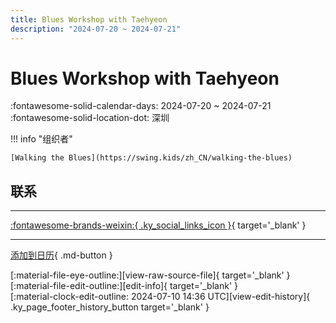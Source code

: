 ```yaml
---
title: Blues Workshop with Taehyeon
description: "2024-07-20 ~ 2024-07-21"
---
```


# Blues Workshop with Taehyeon 

:fontawesome-solid-calendar-days: 2024-07-20 ~ 2024-07-21  
:fontawesome-solid-location-dot: 深圳  

!!! info "组织者"

    [Walking the Blues](https://swing.kids/zh_CN/walking-the-blues)  

## 联系


---

 [:fontawesome-brands-weixin:{ .ky_social_links_icon }](https://mp.weixin.qq.com/s/qd6VmCGYlOyJIiF1T8lQSA){ target='_blank' }

---

[添加到日历](https://swing.news/ics/zh-Hans/2024/zh_CN/blues-workshop-with-taehyeon-2024.ics){ .md-button }

<div class="ky_page_footer" markdown>
<div class="ky_page_footer_trailing" markdown="span">
[:material-file-eye-outline:][view-raw-source-file]{ target='_blank' }
[:material-file-edit-outline:][edit-info]{ target='_blank' }
</div>
<div class="ky_page_footer_leading" markdown="span">
[:material-clock-edit-outline: 2024-07-10 14:36 UTC][view-edit-history]{ .ky_page_footer_history_button target='_blank' }
</div>
</div>

[view-raw-source-file]: https://github.com/swingdance/events/blob/main/2024/zh_CN/blues-workshop-with-taehyeon-2024.json "查看原始源文件"
[edit-info]: https://github.com/swingdance/events/issues/new?assignees=&labels=update+event&projects=&template=03-update_entity.yml&title=%5B2024%2Fzh_CN%5D%20Blues%20Workshop%20with%20Taehyeon&region=zh_CN&year=2024&id=blues-workshop-with-taehyeon-2024&name=Blues%20Workshop%20with%20Taehyeon&org_id=walking-the-blues "编辑信息"

[view-edit-history]: https://github.com/swingdance/events/commits/main/2024/zh_CN/blues-workshop-with-taehyeon-2024.json "查看编辑历史"
